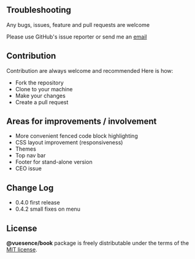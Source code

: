 ## Troubleshooting

Any bugs, issues, feature and pull requests are welcome

Please use GitHub's issue reporter or send me an <a href="mailto:ruslan.makarov@gmail.com">email</a>

## Contribution

Contribution are always welcome and recommended Here is how:

- Fork the repository
- Clone to your machine
- Make your changes
- Create a pull request

## Areas for improvements / involvement
- More convenient fenced code block highlighting
- CSS layout improvement (responsiveness)
- Themes
- Top nav bar
- Footer for stand-alone version
- CEO issue

## Change Log

- 0.4.0 first release
- 0.4.2 small fixes on menu

## License

**@vuesence/book** package is freely distributable under the terms of the [MIT license](LICENSE).

